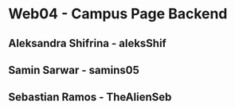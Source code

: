 # Web04 - Campus Page Backend
## Aleksandra Shifrina - aleksShif
## Samin Sarwar - samins05
## Sebastian Ramos - TheAlienSeb

